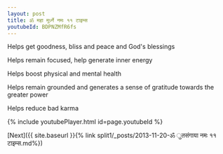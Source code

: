 ```yaml
---
layout: post
title: ॐ महा मूर्ध्ने नमः ११ टाइम्स
youtubeId: BDPNZMfR6fs
---
```

 
 
Helps get goodness, bliss and peace and God's blessings
 
Helps remain focused, help generate inner energy 
 
Helps boost physical and mental health 
 
Helps remain grounded and generates a sense of gratitude towards the greater power 
 
Helps reduce bad karma
 
 
 
 


{% include youtubePlayer.html id=page.youtubeId %}
 
[Next]({{ site.baseurl }}{% link  split1/_posts/2013-11-20-ॐ ुतसंगाया नमः ११ टाइम्स.md%})
 

